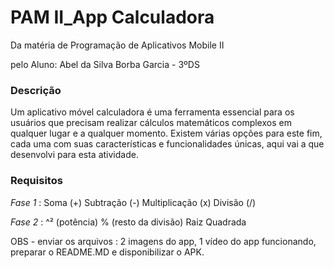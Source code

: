 <h1>PAM II_App Calculadora</h1>
<p>Da matéria de Programação de Aplicativos Mobile II</p>
<p>pelo Aluno: Abel da Silva Borba Garcia - 3ºDS</p>

<h3>Descrição</h3>
<p>Um aplicativo móvel calculadora é uma ferramenta essencial para os usuários que precisam realizar cálculos matemáticos complexos em qualquer lugar e a qualquer momento. 
Existem várias opções para este fim, cada uma com suas características e funcionalidades únicas, aqui vai a que desenvolvi para esta atividade.</p>

<h3>Requisitos</h3>
<i>Fase 1</i>                               
 : Soma (+)
 Subtração (-)
 Multiplicação (x)
 Divisão (/)

 <i>Fase 2</i>
 : ^² (potência)
 % (resto da divisão)
 Raiz Quadrada

OBS - enviar os arquivos :
2 imagens do app, 1 vídeo do app funcionando, preparar o README.MD e disponibilizar o APK.
